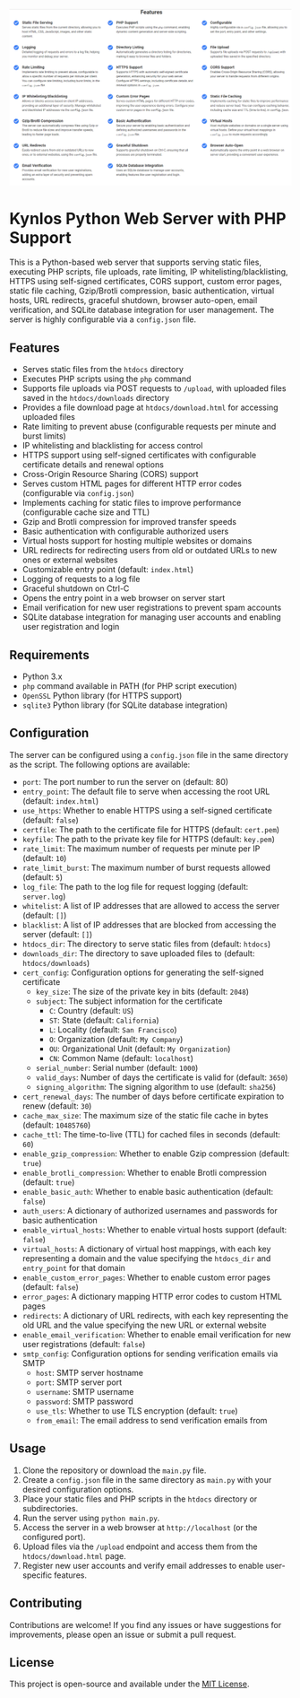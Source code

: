 ![Features](https://github.com/Kynlos/KynlosWebServer/blob/main/features.png)

# Kynlos Python Web Server with PHP Support

This is a Python-based web server that supports serving static files, executing PHP scripts, file uploads, rate limiting, IP whitelisting/blacklisting, HTTPS using self-signed certificates, CORS support, custom error pages, static file caching, Gzip/Brotli compression, basic authentication, virtual hosts, URL redirects, graceful shutdown, browser auto-open, email verification, and SQLite database integration for user management. The server is highly configurable via a `config.json` file.

## Features

- Serves static files from the `htdocs` directory
- Executes PHP scripts using the `php` command
- Supports file uploads via POST requests to `/upload`, with uploaded files saved in the `htdocs/downloads` directory
- Provides a file download page at `htdocs/download.html` for accessing uploaded files
- Rate limiting to prevent abuse (configurable requests per minute and burst limits)
- IP whitelisting and blacklisting for access control
- HTTPS support using self-signed certificates with configurable certificate details and renewal options
- Cross-Origin Resource Sharing (CORS) support
- Serves custom HTML pages for different HTTP error codes (configurable via `config.json`)
- Implements caching for static files to improve performance (configurable cache size and TTL)
- Gzip and Brotli compression for improved transfer speeds
- Basic authentication with configurable authorized users
- Virtual hosts support for hosting multiple websites or domains
- URL redirects for redirecting users from old or outdated URLs to new ones or external websites
- Customizable entry point (default: `index.html`)
- Logging of requests to a log file
- Graceful shutdown on Ctrl-C
- Opens the entry point in a web browser on server start
- Email verification for new user registrations to prevent spam accounts
- SQLite database integration for managing user accounts and enabling user registration and login

## Requirements

- Python 3.x
- `php` command available in PATH (for PHP script execution)
- `OpenSSL` Python library (for HTTPS support)
- `sqlite3` Python library (for SQLite database integration)

## Configuration

The server can be configured using a `config.json` file in the same directory as the script. The following options are available:

- `port`: The port number to run the server on (default: 80)
- `entry_point`: The default file to serve when accessing the root URL (default: `index.html`)
- `use_https`: Whether to enable HTTPS using a self-signed certificate (default: `false`)
- `certfile`: The path to the certificate file for HTTPS (default: `cert.pem`)
- `keyfile`: The path to the private key file for HTTPS (default: `key.pem`)
- `rate_limit`: The maximum number of requests per minute per IP (default: `10`)
- `rate_limit_burst`: The maximum number of burst requests allowed (default: `5`)
- `log_file`: The path to the log file for request logging (default: `server.log`)
- `whitelist`: A list of IP addresses that are allowed to access the server (default: `[]`)
- `blacklist`: A list of IP addresses that are blocked from accessing the server (default: `[]`)
- `htdocs_dir`: The directory to serve static files from (default: `htdocs`)
- `downloads_dir`: The directory to save uploaded files to (default: `htdocs/downloads`)
- `cert_config`: Configuration options for generating the self-signed certificate
  - `key_size`: The size of the private key in bits (default: `2048`)
  - `subject`: The subject information for the certificate
    - `C`: Country (default: `US`)
    - `ST`: State (default: `California`)
    - `L`: Locality (default: `San Francisco`)
    - `O`: Organization (default: `My Company`)
    - `OU`: Organizational Unit (default: `My Organization`)
    - `CN`: Common Name (default: `localhost`)
  - `serial_number`: Serial number (default: `1000`)
  - `valid_days`: Number of days the certificate is valid for (default: `3650`)
  - `signing_algorithm`: The signing algorithm to use (default: `sha256`)
- `cert_renewal_days`: The number of days before certificate expiration to renew (default: `30`)
- `cache_max_size`: The maximum size of the static file cache in bytes (default: `10485760`)
- `cache_ttl`: The time-to-live (TTL) for cached files in seconds (default: `60`)
- `enable_gzip_compression`: Whether to enable Gzip compression (default: `true`)
- `enable_brotli_compression`: Whether to enable Brotli compression (default: `true`)
- `enable_basic_auth`: Whether to enable basic authentication (default: `false`)
- `auth_users`: A dictionary of authorized usernames and passwords for basic authentication
- `enable_virtual_hosts`: Whether to enable virtual hosts support (default: `false`)
- `virtual_hosts`: A dictionary of virtual host mappings, with each key representing a domain and the value specifying the `htdocs_dir` and `entry_point` for that domain
- `enable_custom_error_pages`: Whether to enable custom error pages (default: `false`)
- `error_pages`: A dictionary mapping HTTP error codes to custom HTML pages
- `redirects`: A dictionary of URL redirects, with each key representing the old URL and the value specifying the new URL or external website
- `enable_email_verification`: Whether to enable email verification for new user registrations (default: `false`)
- `smtp_config`: Configuration options for sending verification emails via SMTP
  - `host`: SMTP server hostname
  - `port`: SMTP server port
  - `username`: SMTP username
  - `password`: SMTP password
  - `use_tls`: Whether to use TLS encryption (default: `true`)
  - `from_email`: The email address to send verification emails from

## Usage

1. Clone the repository or download the `main.py` file.
2. Create a `config.json` file in the same directory as `main.py` with your desired configuration options.
3. Place your static files and PHP scripts in the `htdocs` directory or subdirectories.
4. Run the server using `python main.py`.
5. Access the server in a web browser at `http://localhost` (or the configured port).
6. Upload files via the `/upload` endpoint and access them from the `htdocs/download.html` page.
7. Register new user accounts and verify email addresses to enable user-specific features.

## Contributing

Contributions are welcome! If you find any issues or have suggestions for improvements, please open an issue or submit a pull request.

## License

This project is open-source and available under the [MIT License](https://opensource.org/licenses/MIT).
